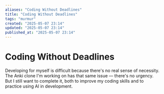 ```yaml
---
aliases: "Coding Without Deadlines"
title: "Coding Without Deadlines"
tags: "murmur"
created: "2025-05-07 23:14"
updated: "2025-05-07 23:14"
published_at: "2025-05-07 23:14"
---
```


# Coding Without Deadlines

Developing for myself is difficult because there's no real sense of necessity.
The Anki clone I'm working on has that same issue — there's no urgency.
But I still want to complete it, both to improve my coding skills and to practice using AI in development.